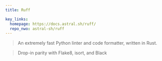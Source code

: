 ```yaml
---
title: Ruff

key_links:
  homepage: https://docs.astral.sh/ruff/
  repo_nwo: astral-sh/ruff
---
```


> An extremely fast Python linter and code formatter, written in Rust.

> Drop-in parity with Flake8, isort, and Black
